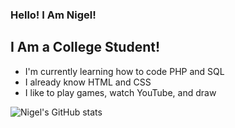 ### Hello! I Am Nigel!

## I Am a College Student!
- I'm currently learning how to code PHP and SQL
- I already know HTML and CSS
- I like to play games, watch YouTube, and draw

![Nigel's GitHub stats](https://github-readme-stats.vercel.app/api?username=NigelCGrid&show_icons=true&theme=radical)